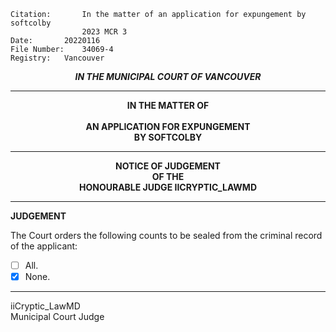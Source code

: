 	Citation:       In the matter of an application for expungement by softcolby
                	2023 MCR 3
	Date:		20220116
	File Number:	34069-4
	Registry:	Vancouver

<p align="center"><b><i>IN THE MUNICIPAL COURT OF VANCOUVER</b></i>

---

<p align="center"><b>
				IN THE MATTER OF
<br><br>			AN APPLICATION FOR EXPUNGEMENT 
<br>                            BY SOFTCOLBY
<br>				

---

<p align="center">		
				NOTICE OF JUDGEMENT
<br>				OF THE
<br>				HONOURABLE JUDGE IICRYPTIC_LAWMD

</b>
	
---

**JUDGEMENT**

The Court orders the following counts to be sealed from the criminal record of the applicant:
- [ ] All.
- [x] None.
	
---

iiCryptic_LawMD <br>
Municipal Court Judge
